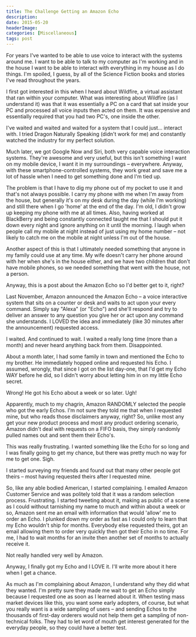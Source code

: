 ```yaml
---
title: The Challenge Getting an Amazon Echo
description: 
date: 2015-05-20
headerImage: 
categories: [Miscellaneous]
tags: post
---
```


For years I've wanted to be able to use voice to interact with the systems around me. I want to be able to talk to my computer as I'm working and in the house I want to be able to interact with everything in my house as I do things. I'm spoiled, I guess, by all of the Science Fiction books and stories I've read throughout the years.

I first got interested in this when I heard about Wildfire, a virtual assistant that ran within your computer. What was interesting about Wildfire (as I understand it) was that it was essentially a PC on a card that sat inside your PC and processed all voice inputs then acted on them. It was expensive and essentially required that you had two PC's, one inside the other.

I've waited and waited and waited for a system that I could just… interact with. I tried Dragon Naturally Speaking (didn't work for me) and constantly watched the industry for my perfect solution.

Much later, we got Google Now and Siri, both very capable voice interaction systems. They're awesome and very useful, but this isn't something I want on my mobile device, I want it in my surroundings – everywhere. Anyway, with these smartphone-controlled systems, they work great and save me a lot of hassle when I need to get something done and I'm tied up.

The problem is that I have to dig my phone out of my pocket to use it and that's not always possible. I carry my phone with me when I'm away from the house, but generally it's on my desk during the day (while I'm working) and still there when I go 'home' at the end of the day. I'm old, I didn't grow up keeping my phone with me at all times. Also, having worked at BlackBerry and being constantly connected taught me that I should put it down every night and ignore anything on it until the morning. I laugh when people call my mobile at night instead of just using my home number – not likely to catch me on the mobile at night unless I'm out of the house.

Another aspect of this is that I ultimately needed something that anyone in my family could use at any time. My wife doesn't carry her phone around with her when she's in the house either, and we have two children that don't have mobile phones, so we needed something that went with the house, not a person.

Anyway, this is a post about the Amazon Echo so I'd better get to it, right?

Last November, Amazon announced the Amazon Echo – a voice interactive system that sits on a counter or desk and waits to act upon your every command. Simply say "Alexa" (or "Echo") and she'll respond and try to deliver an answer to any question you give her or act upon any command she understands. I LOVED the idea and immediately (like 30 minutes after the announcement) requested access.

I waited. And continued to wait. I waited a really long time (more than a month) and never heard anything back from them. Disappointed.

About a month later, I had some family in town and mentioned the Echo to my brother. He immediately hopped online and requested his Echo. I assumed, wrongly, that since I got on the list day-one, that I'd get my Echo WAY before he did, so I didn't worry about letting him in on my little Echo secret.

Wrong! He got his Echo about a week or so later. Ugh!

Apparently, much to my chagrin, Amazon RANDOMLY selected the people who got the early Echos. I'm not sure they told me that when I requested mine, but who reads those disclaimers anyway, right? So, unlike most any get your new product process and most any product ordering scenario, Amazon didn't deal with requests on a FIFO basis, they simply randomly pulled names out and sent them their Echo's.

This was really frustrating. I wanted something like the Echo for so long and I was finally going to get my chance, but there was pretty much no way for me to get one. Sigh.

I started surveying my friends and found out that many other people got theirs – most having requested theirs after I requested mine.

So, like any able bodied American, I started complaining. I emailed Amazon Customer Service and was politely told that it was a random selection process. Frustrating. I started tweeting about it, making as public of a scene as I could without tarnishing my name to much and within about a week or so, Amazon sent me an email with information that would 'allow' me to order an Echo. I plunked down my order as fast as I could only to learn that my Echo wouldn't ship for months. Everybody else requested theirs, got an email allowing them to order very quickly then got their Echo in no time. For me, I had to wait months for an invite then another set of months to actually receive it.

Not really handled very well by Amazon.

Anyway, I finally got my Echo and I LOVE it. I'll write more about it here when I get a chance.

As much as I'm complaining about Amazon, I understand why they did what they wanted. I'm pretty sure they made me wait to get an Echo simply because I requested one as soon as I learned about it. When testing mass market devices like this, you want some early adopters, of course, but what you really want is a wide sampling of users – and sending Echos to the thousands of first-day orderers would not help them get a sampling of non-technical folks. They had to let word of mouth get interest generated for the everyday people, so they could have a better test.